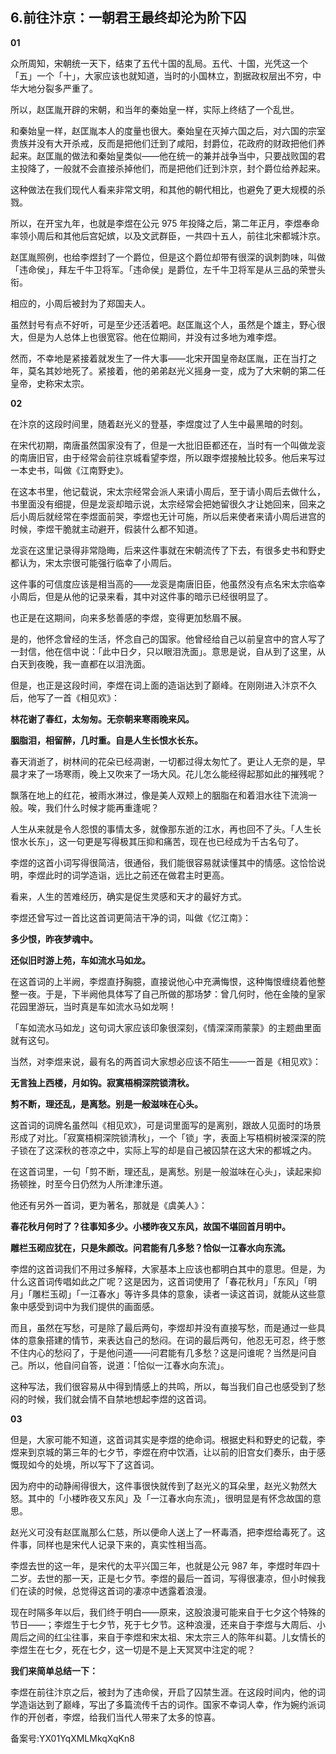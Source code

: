 ## 6.前往汴京：一朝君王最终却沦为阶下囚
**01**


众所周知，宋朝统一天下，结束了五代十国的乱局。五代、十国，光凭这一个「五」一个「十」，大家应该也就知道，当时的小国林立，割据政权层出不穷，中华大地分裂多严重了。


所以，赵匡胤开辟的宋朝，和当年的秦始皇一样，实际上终结了一个乱世。


和秦始皇一样，赵匡胤本人的度量也很大。秦始皇在灭掉六国之后，对六国的宗室贵族并没有大开杀戒，反而是把他们迁到了咸阳，封爵位，花政府的财政把他们养起来。赵匡胤的做法和秦始皇类似——他在统一的兼并战争当中，只要战败国的君主投降了，一般就不会直接杀掉他们，而是把他们迁到汴京，封个爵位给养起来。


这种做法在我们现代人看来非常文明，和其他的朝代相比，也避免了更大规模的杀戮。


所以，在开宝九年，也就是李煜在公元 975 年投降之后，第二年正月，李煜奉命率领小周后和其他后宫妃嫔，以及文武群臣，一共四十五人，前往北宋都城汴京。


赵匡胤照例，也给李煜封了一个爵位，但是这个爵位却带有很深的讽刺韵味，叫做「违命侯」，拜左千牛卫将军。「违命侯」是爵位，左千牛卫将军是从三品的荣誉头衔。


相应的，小周后被封为了郑国夫人。


虽然封号有点不好听，可是至少还活着吧。赵匡胤这个人，虽然是个雄主，野心很大，但是为人总体上也很宽容。他在位期间，并没有过多地为难李煜。


然而，不幸地是紧接着就发生了一件大事——北宋开国皇帝赵匡胤，正在当打之年，莫名其妙地死了。紧接着，他的弟弟赵光义摇身一变，成为了大宋朝的第二任皇帝，史称宋太宗。


**02**


在汴京的这段时间里，随着赵光义的登基，李煜度过了人生中最黑暗的时刻。


在宋代初期，南唐虽然国家没有了，但是一大批旧臣都还在，当时有一个叫做龙衮的南唐旧官，由于经常会前往京城看望李煜，所以跟李煜接触比较多。他后来写过一本史书，叫做《江南野史》。


在这本书里，他记载说，宋太宗经常会派人来请小周后，至于请小周后去做什么，书里面没有细提，但是龙衮却暗示说，太宗经常会把她留很久才让她回来，回来之后小周后就经常在李煜面前哭，李煜也无计可施，所以后来使者来请小周后进宫的时候，李煜干脆就主动避开，假装什么都不知道。


龙衮在这里记录得非常隐晦，后来这件事就在宋朝流传了下去，有很多史书和野史都认为，宋太宗很可能强行临幸了小周后。


这件事的可信度应该是相当高的——龙衮是南唐旧臣，他虽然没有点名宋太宗临幸小周后，但是从他的记录来看，其中对这件事的暗示已经很明显了。


也正是在这期间，向来多愁善感的李煜，变得更加愁眉不展。


是的，他怀念曾经的生活，怀念自己的国家。他曾经给自己以前皇宫中的宫人写了一封信，他在信中说：「此中日夕，只以眼泪洗面」。意思是说，自从到了这里，从白天到夜晚，我一直都在以泪洗面。


但是，也正是这段时间，李煜在词上面的造诣达到了巅峰。在刚刚进入汴京不久后，他写了一首《相见欢》：


**林花谢了春红，太匆匆。无奈朝来寒雨晚来风。**


**胭脂泪，相留醉，几时重。自是人生长恨水长东。**


春天消逝了，树林间的花朵已经凋谢，一切都过得太匆忙了。更让人无奈的是，早晨才来了一场寒雨，晚上又吹来了一场大风。花儿怎么能经得起那如此的摧残呢？


飘落在地上的红花，被雨水淋过，像是美人双颊上的胭脂在和着泪水往下流淌一般。唉，我们什么时候才能再重逢呢？


人生从来就是令人怨恨的事情太多，就像那东逝的江水，再也回不了头。「人生长恨水长东」，这一句更是写得极其压抑和痛苦，现在也已经成为千古名句了。


李煜的这首小词写得很简洁，很通俗，我们能很容易就读懂其中的情感。这恰恰说明，李煜此时的词学造诣，远比之前还在做君主时更高。


看来，人生的苦难经历，确实是促生灵感和天才的最好方式。


李煜还曾写过一首比这首词更简洁干净的词，叫做《忆江南》：


**多少恨，昨夜梦魂中。**


**还似旧时游上苑，车如流水马如龙。**


在这首词的上半阙，李煜直抒胸臆，直接说他心中充满悔恨，这种悔恨缠绕着他整整一夜。于是，下半阙他具体写了自己所做的那场梦：曾几何时，他在金陵的皇家花园里游玩，当时真是车如流水马如龙啊！


「车如流水马如龙」这句词大家应该印象很深刻，《情深深雨蒙蒙》的主题曲里面就有这句。


当然，对李煜来说，最有名的两首词大家想必应该不陌生——一首是《相见欢》：


**无言独上西楼，月如钩。寂寞梧桐深院锁清秋。**


**剪不断，理还乱，是离愁。别是一般滋味在心头。**


这首词的词牌名虽然叫《相见欢》，可是词里面写的是离别，跟故人见面时的场景形成了对比。「寂寞梧桐深院锁清秋」，一个「锁」字，表面上写梧桐树被深深的院子锁在了这深秋的苍凉之中，实际上写的却是自己被囚禁在这大宋的都城之内。


在这首词里，一句「剪不断，理还乱，是离愁。别是一般滋味在心头」，读起来抑扬顿挫，时至今日仍然为人所津津乐道。


他还有另外一首词，更为著名，那就是《虞美人》：


**春花秋月何时了？往事知多少。小楼昨夜又东风，故国不堪回首月明中。**


**雕栏玉砌应犹在，只是朱颜改。问君能有几多愁？恰似一江春水向东流。**


李煜的这首词我们不用过多解释，大家基本上应该也都明白其中的意思。但是，为什么这首词传唱如此之广呢？这是因为，这首词使用了「春花秋月」「东风」「明月」「雕栏玉砌」「一江春水」等许多具体的意象，读者一读这首词，就能从这些意象中感受到词中为我们提供的画面感。


而且，虽然在写愁，可是除了最后两句，李煜却并没有直接写愁，而是通过一些具体的意象搭建的情节，来表达自己的愁闷。在词的最后两句，他忍无可忍，终于憋不住内心的愁闷了，于是他问道——问君能有几多愁？这是问谁呢？当然是问自己。所以，他自问自答，说道：「恰似一江春水向东流」。


这种写法，我们很容易从中得到情感上的共鸣，所以，每当我们自己也感受到了愁闷的时候，我们就会情不自禁地想起李煜的这首词。


**03**


但是，大家可能不知道，这首词其实是李煜的绝命词。根据史料和野史的记载，李煜来到京城的第三年的七夕节，李煜在府中饮酒，让以前的旧宫女们奏乐，由于感慨现如今的处境，所以写下了这首词。


因为府中的动静闹得很大，这件事很快就传到了赵光义的耳朵里，赵光义勃然大怒。其中的「小楼昨夜又东风」及「一江春水向东流」，很明显是有怀念故国的意思。


赵光义可没有赵匡胤那么仁慈，所以便命人送上了一杯毒酒，把李煜给毒死了。这件事，同样也是宋代人记录下来的，真实性相当高。


李煜去世的这一年，是宋代的太平兴国三年，也就是公元 987 年，李煜时年四十二岁。去世的那一天，正是七夕节。李煜的最后一首词，写得很凄凉，但小时候我们在读的时候，总觉得这首词的凄凉中透露着浪漫。


现在时隔多年以后，我们终于明白——原来，这股浪漫可能来自于七夕这个特殊的节日——；李煜生于七夕节，死于七夕节。这种浪漫，还来自于李煜与大周后、小周后之间的红尘往事，来自于李煜和宋太祖、宋太宗三人的陈年纠葛。儿女情长的李煜生在七夕，死在七夕，这一切是不是上天冥冥中注定的呢？


**我们来简单总结一下：**


李煜在前往汴京之后，被封为了违命侯，开启了囚禁生涯。在这段时间内，他的词学造诣达到了巅峰，写出了多篇流传千古的词作。国家不幸词人幸，作为婉约派词作的开创者，李煜，给我们当代人带来了太多的惊喜。


备案号:YX01YqXMLMkqXqKn8

